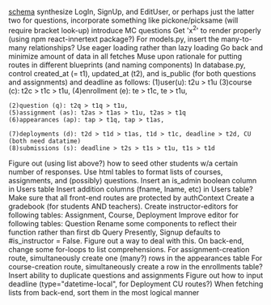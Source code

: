 [schema](https://drawsql.app/appacademy-2/diagrams/my_assign#)
synthesize LogIn, SignUp, and EditUser, or perhaps just the latter two
for questions, incorporate something like pickone/picksame (will require bracket look-up)
introduce MC questions
Get 'x<sup>2</sup>' to render properly (using npm react-innertext package?)
For models.py, insert the many-to-many relationships?
Use eager loading rather than lazy loading
Go back and minimize amount of data in all fetches
Muse upon rationale for putting routes in different blueprints (and naming components)
In database.py, control created_at (= t1), updated_at (t2), and is_public (for both
    questions and assignments) and deadline as follows:
    (1)user(u): t2u > t1u
    (3)course (c): t2c > t1c > t1u,
    (4)enrollment (e): te > t1c, te > t1u,

    (2)question (q): t2q > t1q > t1u,
    (5)assignment (as): t2as > t1as > t1u, t2as > t1q
    (6)appearances (ap): tap > t1q, tap > t1as, 

    (7)deployments (d): t2d > t1d > t1as, t1d > t1c, deadline > t2d, CU (both need datatime)
    (8)submissions (s): deadline > t2s > t1s > t1u, t1s > t1d

Figure out (using list above?) how to seed other students w/a certain number of responses.
Use html tables to format lists of courses, assignments, and (possibly) questions.
Insert an is_admin boolean column in Users table
Insert addition columns (fname, lname, etc) in Users table?
Make sure that all front-end routes are protected by authContext
Create a gradebook (for students AND teachers).
Create instructor-editors for following tables: Assignment, Course, Deployment
Improve editor for following tables: Question
Rename some components to reflect their function rather than first db Query
Presently, Signup defaults to #is_instructor = False.  Figure out a way to deal with this.
On back-end, change some for-loops to list comprehensions.
For assignment-creation route, simultaneously create one (many?) rows in the appearances table
For course-creation route, simultaneously create a row in the enrollments table?
Insert ability to duplicate questions and assignments
Figure out how to input deadline (type="datetime-local", for Deployment CU routes?)
When fetching lists from back-end, sort them in the most logical manner
